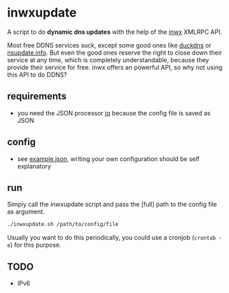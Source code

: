# inwxupdate

A script to do **dynamic dns updates** with the help of the [inwx](https://inwx.com/) XMLRPC API.

Most free DDNS services suck, except some good ones like [duckdns](http://duckdns.org/) or [nsupdate.info](https://nsupdate.info/). But even the good ones reserve the right to close down their service at any time, which is completely understandable, because they provide their service for free. inwx offers an powerful API, so why not using this API to do DDNS?

## requirements

- you need the JSON processor [jq](http://stedolan.github.io/jq/) because the config file is saved as JSON

## config

- see [example.json](./example.json), writing your own configuration should be self explanatory

## run

Simply call the inwxupdate script and pass the [full] path to the config file as argument.

```sh
./inwxupdate.sh /path/to/config/file
```

Usually you want to do this periodically, you could use a cronjob (`crontab -e`) for this purpose.

## TODO

- IPv6 
